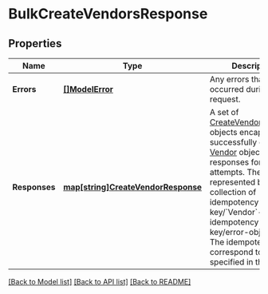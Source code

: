 # BulkCreateVendorsResponse

## Properties
Name | Type | Description | Notes
------------ | ------------- | ------------- | -------------
**Errors** | [**[]ModelError**](Error.md) | Any errors that occurred during the request. | [optional] [default to null]
**Responses** | [**map[string]CreateVendorResponse**](CreateVendorResponse.md) | A set of [CreateVendorResponse](https://developer.squareup.com/reference/square_2024-01-18/objects/CreateVendorResponse) objects encapsulating successfully created [Vendor](https://developer.squareup.com/reference/square_2024-01-18/objects/Vendor) objects or error responses for failed attempts. The set is represented by  a collection of idempotency-key/&#x60;Vendor&#x60;-object or idempotency-key/error-object pairs. The idempotency keys correspond to those specified in the input. | [optional] [default to null]

[[Back to Model list]](../README.md#documentation-for-models) [[Back to API list]](../README.md#documentation-for-api-endpoints) [[Back to README]](../README.md)

